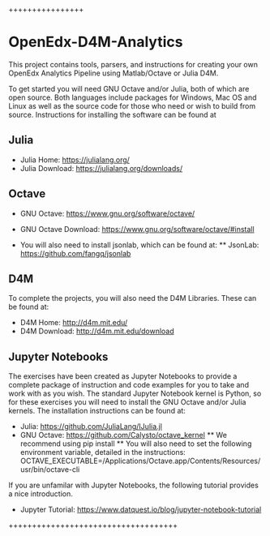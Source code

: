++++++++++++++++
# OpenEdx-D4M-Analytics

This project contains tools, parsers, and instructions for creating your own OpenEdx Analytics Pipeline using Matlab/Octave or Julia D4M.

To get started you will need GNU Octave and/or Julia, both of which are open source. Both languages include packages for Windows, Mac OS and Linux as well as the source code for those who need or wish to build from source. Instructions for installing the software can be found at

## Julia

   * Julia Home:  https://julialang.org/
   * Julia Download: https://julialang.org/downloads/

## Octave
   * GNU Octave:  https://www.gnu.org/software/octave/
   * GNU Octave Download: https://www.gnu.org/software/octave/#install

   * You will also need to install jsonlab, which can be found at:
      ** JsonLab: https://github.com/fangq/jsonlab


## D4M 
To complete the projects, you will also need the D4M Libraries.  These can be found at:

   * D4M Home: http://d4m.mit.edu/
   * D4M Download: http://d4m.mit.edu/download

## Jupyter Notebooks
The exercises have been created as Jupyter Notebooks to provide a complete package of instruction and code examples for you to take and work with as you wish. The standard Jupyter Notebook kernel is Python, so for these exercises you will need to install the GNU Octave and/or Julia kernels.  The installation instructions can be found at:
   
   * Julia: https://github.com/JuliaLang/IJulia.jl
   * GNU Octave: https://github.com/Calysto/octave_kernel 
      ** We recommend using pip install 
      ** You will also need to set the following environment variable, detailed in the instructions: OCTAVE_EXECUTABLE=/Applications/Octave.app/Contents/Resources/usr/bin/octave-cli 

If you are unfamilar with Jupyter Notebooks, the following tutorial provides a nice introduction.
   
   * Jupyter Tutorial: https://www.datquest.io/blog/jupyter-notebook-tutorial

++++++++++++++++++++++++++++++++++++ 
